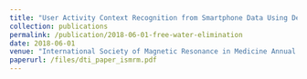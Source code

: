 ```yaml
---
title: "User Activity Context Recognition from Smartphone Data Using Deep Neural Networks"
collection: publications
permalink: /publication/2018-06-01-free-water-elimination
date: 2018-06-01
venue: "International Society of Magnetic Resonance in Medicine Annual Conference"
paperurl: /files/dti_paper_ismrm.pdf
---
```

